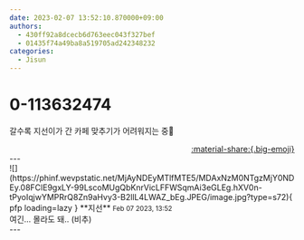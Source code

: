 ```yaml
---
date: 2023-02-07 13:52:10.870000+09:00
authors:
  - 430ff92a8dcecb6d763eec043f327bef
  - 01435f74a49ba8a519705ad242348232
categories:
  - Jisun
---
```


# 0-113632474

<div class="post-container" markdown="1">
<div class="content-container md-sidebar__scrollwrap" markdown="1">

갈수록 지선이가 간 카페 맞추기가 어려워지는 중👀

</div>
</div>

<div style="text-align: right;" markdown="1">
<a href="https://weverse.io/fromis9/fanpost/0-113632474" style="text-align: right;">:material-share:{.big-emoji}</a>
</div>
---

<div class="comments-container md-sidebar__scrollwrap" markdown="1">
<div class="comment" markdown="1">
<div class='id-container' markdown="1">
![](https://phinf.wevpstatic.net/MjAyNDEyMTlfMTE5/MDAxNzM0NTgzMjY0NDEy.08FClE9gxLY-99LscoMUgQbKnrVicLFFWSqmAi3eGLEg.hXV0n-tPyoIqjwYMPRrQ8Zn9aHvy3-B2llL4LWAZ_bEg.JPEG/image.jpg?type=s72){ pfp loading=lazy }
**<span class="artist">지선</span>** <small>Feb 07 2023, 13:52</small><br>
</div>
<div class='comment-body' markdown="1">
여긴... 몰라도 돼.. (비추)
</div>
</div>
</div>
---
